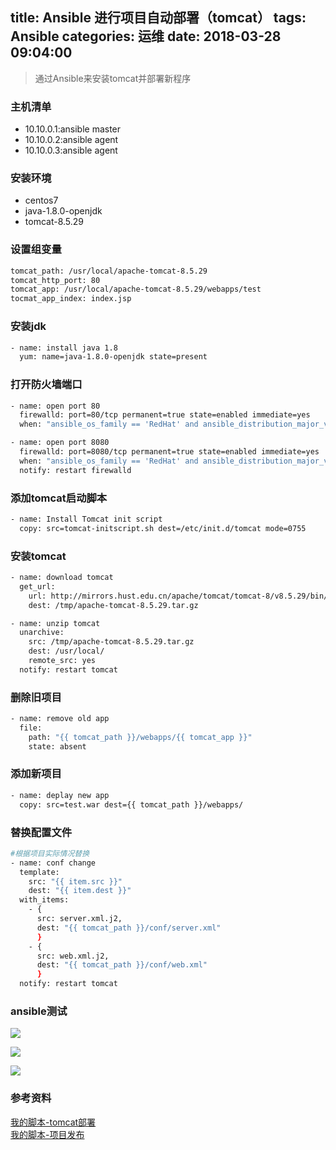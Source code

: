 title: Ansible 进行项目自动部署（tomcat）
tags: Ansible
categories: 运维
date: 2018-03-28 09:04:00
---
> 通过Ansible来安装tomcat并部署新程序

### 主机清单
* 10.10.0.1:ansible master
* 10.10.0.2:ansible agent
* 10.10.0.3:ansible agent

### 安装环境
* centos7
* java-1.8.0-openjdk
* tomcat-8.5.29

### 设置组变量
```bash
tomcat_path: /usr/local/apache-tomcat-8.5.29
tomcat_http_port: 80
tomcat_app: /usr/local/apache-tomcat-8.5.29/webapps/test
tocmat_app_index: index.jsp
```
### 安装jdk
```bash
- name: install java 1.8
  yum: name=java-1.8.0-openjdk state=present
```
### 打开防火墙端口
```bash
- name: open port 80
  firewalld: port=80/tcp permanent=true state=enabled immediate=yes
  when: "ansible_os_family == 'RedHat' and ansible_distribution_major_version == '7'"

- name: open port 8080
  firewalld: port=8080/tcp permanent=true state=enabled immediate=yes
  when: "ansible_os_family == 'RedHat' and ansible_distribution_major_version == '7'"
  notify: restart firewalld
```

### 添加tomcat启动脚本
```bash
- name: Install Tomcat init script
  copy: src=tomcat-initscript.sh dest=/etc/init.d/tomcat mode=0755
```

### 安装tomcat
```bash
- name: download tomcat
  get_url:
    url: http://mirrors.hust.edu.cn/apache/tomcat/tomcat-8/v8.5.29/bin/apache-tomcat-8.5.29.tar.gz
    dest: /tmp/apache-tomcat-8.5.29.tar.gz

- name: unzip tomcat
  unarchive:
    src: /tmp/apache-tomcat-8.5.29.tar.gz  
    dest: /usr/local/
    remote_src: yes
  notify: restart tomcat
```
### 删除旧项目
```bash
- name: remove old app
  file: 
    path: "{{ tomcat_path }}/webapps/{{ tomcat_app }}"
    state: absent
```
### 添加新项目
```bash
- name: deplay new app
  copy: src=test.war dest={{ tomcat_path }}/webapps/
```

### 替换配置文件
```bash
#根据项目实际情况替换
- name: conf change
  template:
    src: "{{ item.src }}"
    dest: "{{ item.dest }}"
  with_items:
    - {
      src: server.xml.j2,
      dest: "{{ tomcat_path }}/conf/server.xml"
      }
    - {
      src: web.xml.j2,
      dest: "{{ tomcat_path }}/conf/web.xml"
      }
  notify: restart tomcat
```
### ansible测试
![](https://ws1.sinaimg.cn/large/006Xrlj6gy1fpsavlllzvj30b1045747.jpg)  

![](https://ws1.sinaimg.cn/large/006Xrlj6gy1fpsaykxo8wj30qf09pdhh.jpg)  

![](https://ws1.sinaimg.cn/large/006Xrlj6gy1fpsaz38u0uj30b503n747.jpg)  

### 参考资料
[我的脚本-tomcat部署](https://github.com/Lianyi-xz/ansible-examples/tree/master/tomcat-install)  
[我的脚本-项目发布](https://github.com/Lianyi-xz/ansible-examples/tree/master/tomcat-deplay)